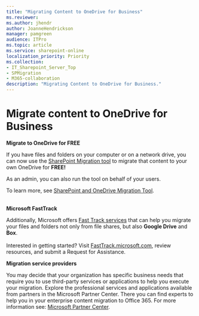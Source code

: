 ```yaml
---
title: "Migrating Content to OneDrive for Business"
ms.reviewer: 
ms.author: jhendr
author: JoanneHendrickson
manager: pamgreen
audience: ITPro
ms.topic: article
ms.service: sharepoint-online
localization_priority: Priority
ms.collection: 
- IT_Sharepoint_Server_Top
- SPMigration
- M365-collaboration
description: "Migrating Content to OneDrive for Business."
---
```

# Migrate content to OneDrive for Business 
 
**Migrate to OneDrive for FREE**

If you have files and folders on your computer or on a network drive, you can now use the [SharePoint Migration tool](https://aka.ms/SPMT-ODB-Page) to migrate that content to your own OneDrive for **FREE!**

As an admin, you can also run the tool on behalf of your users.

To learn more, see  [SharePoint and OneDrive Migration Tool](https://aka.ms/SPMT-ODB2). 
 <br><br>

**Microsoft FastTrack**

Additionally, Microsoft offers [Fast Track services](https://fasttrack.microsoft.com/about) that can help you migrate your files and folders not only from file shares, but also **Google Drive** and **Box**.
 <br><br>Interested in getting started? Visit [FastTrack.microsoft.com](https://fasttrack.microsoft.com/), review resources, and submit a Request for Assistance.

**Migration service providers**

You may decide that your organization has specific business needs that require you to use third-party services or applications to help you execute your migration. Explore the professional services and applications available from partners in the Microsoft Partner Center. There you can find experts to help you in your enterprise content migration to Office 365.  For more information see: [Microsoft Partner Center](https://partnercenter.microsoft.com/en-us/partner/home).

